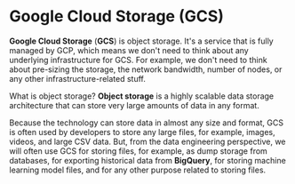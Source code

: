 # Google Cloud Storage (GCS)

**Google Cloud Storage** (**GCS**) is object storage. It's a service that is fully managed by GCP, which means we don't need to think about any underlying infrastructure for GCS. For example, we don't need to think about pre-sizing the storage, the network bandwidth, number of nodes, or any other infrastructure-related stuff.

What is object storage? **Object storage** is a highly scalable data storage architecture that can store very large amounts of data in any format. 

Because the technology can store data in almost any size and format, GCS is often used by developers to store any large files, for example, images, videos, and large CSV data. But, from the data engineering perspective, we will often use GCS for storing files, for example, as dump storage from databases, for exporting historical data from **BigQuery**, for storing machine learning model files, and for any other purpose related to storing files.